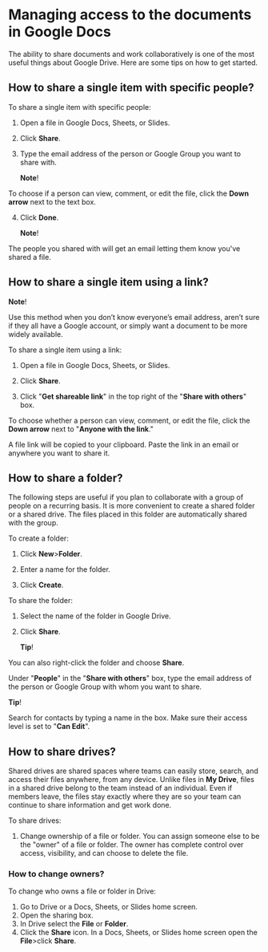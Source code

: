 # Managing access to the documents in Google Docs

 The ability to share documents and work collaboratively is one of the most useful things about Google Drive. 
Here are some tips on how to get started.

## How to share a single item with specific people?

 To share a single item with specific people:

1. Open a file in Google Docs, Sheets, or Slides.

2. Click **Share**.

3. Type the email address of the person or Google Group you want to share with. 

   **Note**! 

 To choose if a person can view, comment, or edit the file, click the **Down arrow** next to the text box. 
 
 

4. Click **Done**. 


   **Note**! 

The people you shared with will get an email letting them know you've shared a file.



## How to share a single item using a link?

   **Note**!

Use this method when you don’t know everyone’s email address, aren’t sure if they all have a Google account, or simply want a document to be more widely available.



To share a single item using a link:

1. Open a file in Google Docs, Sheets, or Slides.

2. Click **Share**.

3. Click "**Get shareable link**" in the top right of the "**Share with others**" box.

To choose whether a person can view, comment, or edit the file, click the **Down arrow** next to "**Anyone with the link**."

A file link will be copied to your clipboard.
Paste the link in an email or anywhere you want to share it.

## How to share a folder?

 The following steps are useful if you plan to collaborate with a group of people on a recurring basis. It is more convenient to create a shared folder or a shared drive. The files placed in this folder are automatically shared with the group.  

To create a folder:

1. Click **New**>**Folder**.

2. Enter a name for the folder.

3. Click **Create**.

To share the folder:

1. Select the name of the folder in Google Drive. 
2. Click **Share**.

   **Tip**!
 
 You can also right-click the folder and choose **Share**.
 
 

Under "**People**" in the "**Share with others**" box, type the email address of the person or Google Group with whom you want to share.

   **Tip**!

Search for contacts by typing a name in the box.
Make sure their access level is set to "**Can Edit**".



## How to share drives?

 Shared drives are shared spaces where teams can easily store, search, and access their files anywhere, from any device. Unlike files in **My Drive**, files in a shared drive belong to the team instead of an individual. Even if members leave, the files stay exactly where they are so your team can continue to share information and get work done.

To share drives:

1. Change ownership of a file or folder. You can assign someone else to be the "owner" of a file or folder. The owner has complete control over access, visibility, and can choose to delete the file.  

### How to change owners?

To change who owns a file or folder in Drive:

1. Go to Drive or a Docs, Sheets, or Slides home screen.
2. Open the sharing box.
3. In Drive select the **File** or **Folder**.
4. Click the **Share** icon.
   In a Docs, Sheets, or Slides home screen open the **File**>click **Share**.



